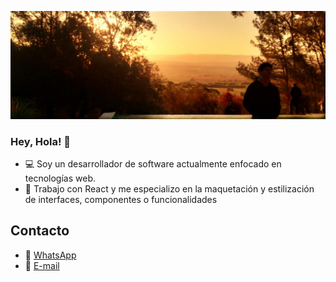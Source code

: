 ![](./src/assets/images/portada.jpg)

### Hey, Hola! 👋

- 💻 Soy un desarrollador de software actualmente enfocado en tecnologías web.
- 🔧 Trabajo con React y me especializo en la maquetación y estilización de interfaces, componentes o funcionalidades

## Contacto

- 📱 [WhatsApp](https://platzi-conf-merch-bb193.web.app/)
- 📧 [E-mail](https://walink.co/51a4ea)

